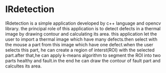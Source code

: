# IRdetection
IRdetection is a simple application developed by c++ language and opencv library.
the principal role of this application is to detect defects in a thermal image by drawing contour and calculating its area.
this application let the user to import a thermal image which have many defects.then select with the mouse a part from this image which have one defect.when the user selects this part, he can create a region of interst(ROI) with the selected part.after that,he can apply k-means algorithm to segment the ROI into two parts healthy and fault.in the end he can draw the contour of fault part and calcultes its area.
